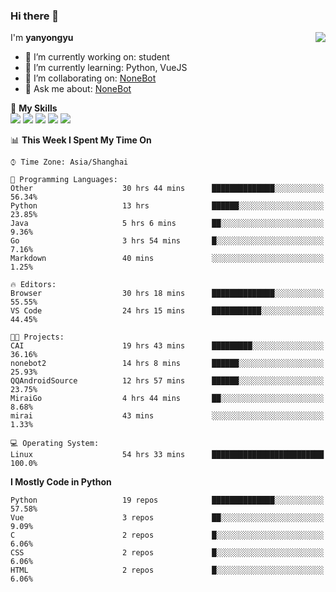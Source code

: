 ### Hi there 👋

<a href="#">
  <img align="right" src="https://github-readme-stats.vercel.app/api?username=yanyongyu&count_private=true&show_icons=true&bg_color=15,f2f7fd,E0EAFC" />
</a>

I'm **yanyongyu**

- 🔭 I’m currently working on: student
- 🌱 I’m currently learning: Python, VueJS
- 👯 I’m collaborating on: [NoneBot](https://github.com/nonebot)
- 💬 Ask me about: [NoneBot](https://github.com/nonebot)

🌟 **My Skills**  
![](https://img.shields.io/badge/-Python-3e74a2?style=flat-square&logo=Python&logoColor=fff)
![](https://img.shields.io/badge/-Vue-4fc08d?style=flat-square&logo=Vue.js&logoColor=fff)
![](https://img.shields.io/badge/-Node.js-339933?style=flat-square&logo=Node.js&logoColor=fff)
![](https://img.shields.io/badge/-Docker-2496ED?style=flat-square&logo=Docker&logoColor=fff)
![](https://img.shields.io/badge/-Linux-000000?style=flat-square&logo=Linux&logoColor=fff)

<!--START_SECTION:waka-->
📊 **This Week I Spent My Time On** 

```text
⌚︎ Time Zone: Asia/Shanghai

💬 Programming Languages: 
Other                    30 hrs 44 mins      ██████████████░░░░░░░░░░░   56.34% 
Python                   13 hrs              ██████░░░░░░░░░░░░░░░░░░░   23.85% 
Java                     5 hrs 6 mins        ██░░░░░░░░░░░░░░░░░░░░░░░   9.36% 
Go                       3 hrs 54 mins       █░░░░░░░░░░░░░░░░░░░░░░░░   7.16% 
Markdown                 40 mins             ░░░░░░░░░░░░░░░░░░░░░░░░░   1.25%

🔥 Editors: 
Browser                  30 hrs 18 mins      ██████████████░░░░░░░░░░░   55.55% 
VS Code                  24 hrs 15 mins      ███████████░░░░░░░░░░░░░░   44.45%

🐱‍💻 Projects: 
CAI                      19 hrs 43 mins      █████████░░░░░░░░░░░░░░░░   36.16% 
nonebot2                 14 hrs 8 mins       ██████░░░░░░░░░░░░░░░░░░░   25.93% 
QQAndroidSource          12 hrs 57 mins      ██████░░░░░░░░░░░░░░░░░░░   23.75% 
MiraiGo                  4 hrs 44 mins       ██░░░░░░░░░░░░░░░░░░░░░░░   8.68% 
mirai                    43 mins             ░░░░░░░░░░░░░░░░░░░░░░░░░   1.33%

💻 Operating System: 
Linux                    54 hrs 33 mins      █████████████████████████   100.0%

```

**I Mostly Code in Python** 

```text
Python                   19 repos            ██████████████░░░░░░░░░░░   57.58% 
Vue                      3 repos             ██░░░░░░░░░░░░░░░░░░░░░░░   9.09% 
C                        2 repos             █░░░░░░░░░░░░░░░░░░░░░░░░   6.06% 
CSS                      2 repos             █░░░░░░░░░░░░░░░░░░░░░░░░   6.06% 
HTML                     2 repos             █░░░░░░░░░░░░░░░░░░░░░░░░   6.06%

```



<!--END_SECTION:waka-->
